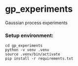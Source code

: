 # gp_experiments
Gaussian process experiments


### Setup environment:

```
cd gp_experiments
python -v venv .venv
source .venv/bin/activate
pip install -r requirements.txt
```

